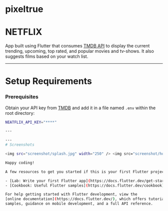 # pixeltrue


# NETFLIX

App built using Flutter that consumes [TMDB API](https://developers.themoviedb.org/3/getting-started/introduction) to display the current trending, upcoming, top rated, and popular movies and tv-shows. It also suggests films based on your watch list.

---
# Setup Requirements
### Prerequisites


Obtain your API key from [TMDB](https://developers.themoviedb.org/3/getting-started/introduction) and add it in a file named `.env` within the root directory:

```bash
NEATFLIX_API_KEY="****"

---

---
# Screenshots

<img src="screenshot/splash.jpg" width="250" /> <img src="screenshot/home.jpg" width="250" /> <img src="screenshot/tvshows.jpg" width="250" />

Happy coding!

A few resources to get you started if this is your first Flutter project:

- [Lab: Write your first Flutter app](https://docs.flutter.dev/get-started/codelab)
- [Cookbook: Useful Flutter samples](https://docs.flutter.dev/cookbook)

For help getting started with Flutter development, view the
[online documentation](https://docs.flutter.dev/), which offers tutorials,
samples, guidance on mobile development, and a full API reference.
